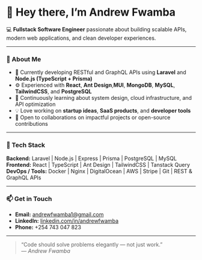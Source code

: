 # 👋 Hey there, I’m Andrew Fwamba

💻 **Fullstack Software Engineer** passionate about building scalable APIs, modern web applications, and clean developer experiences.  

---

### 🧠 About Me
- 🔭 Currently developing RESTful and GraphQL APIs using **Laravel** and **Node.js (TypeScript + Prisma)**  
- ⚙️ Experienced with **React**, **Ant Design**,**MUI**, **MongoDB**, **MySQL**, **TailwindCSS**, and **PostgreSQL**  
- 🌱 Continuously learning about system design, cloud infrastructure, and API optimization  
- 💡 Love working on **startup ideas**, **SaaS products**, and **developer tools**  
- 🤝 Open to collaborations on impactful projects or open-source contributions  

---

### 🚀 Tech Stack
**Backend:** Laravel | Node.js | Express | Prisma | PostgreSQL | MySQL  
**Frontend:** React | TypeScript | Ant Design | TailwindCSS | Tanstack Query 
**DevOps / Tools:** Docker | Nginx | DigitalOcean | AWS | Stripe | Git | REST & GraphQL APIs  

---

### 📫 Get in Touch
- **Email:** [andrewfwamba1@gmail.com](mailto:andrewfwamba1@gmail.com)  
- **LinkedIn:** [linkedin.com/in/andrewfwamba](https://linkedin.com/in/andrewfwamba)  
- **Phone:** +254 743 047 823  

---

> “Code should solve problems elegantly — not just work.”  
> — *Andrew Fwamba*
